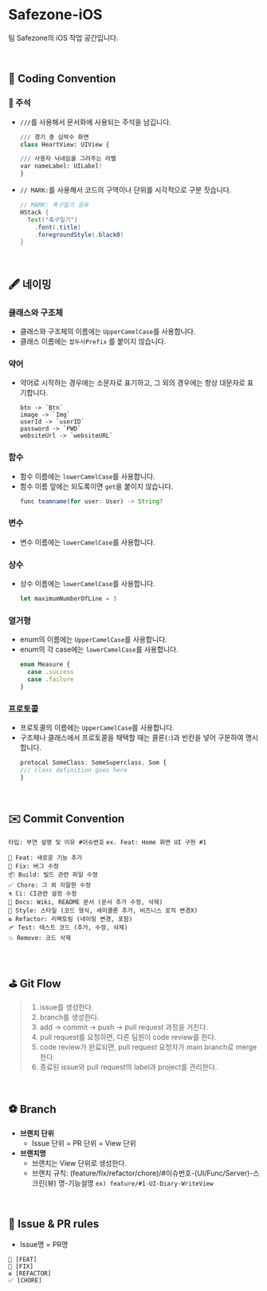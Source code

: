 # Safezone-iOS
팀 Safezone의 iOS 작업 공간입니다.

<br>

## 📩 Coding Convention
### 📮 주석
- `///`를 사용해서 문서화에 사용되는 주석을 남깁니다.
  ```python
  /// 경기 중 심박수 화면
  class HeartView: UIView {

  /// 사용자 닉네임을 그려주는 라벨
  var nameLabel: UILabel!
  }
  ```

- `// MARK:`를 사용해서 코드의 구역이나 단위를 시각적으로 구분 짓습니다.
  ```java
  // MARK: 축구일기 공유
  HStack {
    Text("축구일기")
      .font(.title)
      .foregroundStyle(.black0)
  }
  ```

<br>

## 🖋️ 네이밍
### 클래스와 구조체
- 클래스와 구조체의 이름에는 `UpperCamelCase`를 사용합니다.
- 클래스 이름에는 `접두사Prefix` 를 붙이지 않습니다.

### 약어
- 약어로 시작하는 경우에는 소문자로 표기하고, 그 외의 경우에는 항상 대문자로 표기합니다.
  ```
  btn -> `Btn`
  image -> `Img`
  userId -> `userID`
  password -> `PWD`
  websiteUrl -> `websiteURL`
  ```

### 함수
- 함수 이름에는 `lowerCamelCase`를 사용합니다.
- 함수 이름 앞에는 되도록이면 `get`을 붙이지 않습니다.
  ```javascript
  func teamname(for user: User) -> String?
  ```

### 변수
- 변수 이름에는 `lowerCamelCase`를 사용합니다.

### 상수
- 상수 이름에는 `lowerCamelCase`를 사용합니다.
  ```javascript
  let maximumNumberOfLine = 3
  ```

### 열거형
- enum의 이름에는 `UpperCamelCase`를 사용합니다.
- enum의 각 case에는 `lowerCamelCase`를 사용합니다.
  ```javascript
  enum Measure {
    case .success
    case .failure
  }
  ```

### 프로토콜
- 프로토콜의 이름에는 `UpperCamelCase`를 사용합니다.
- 구조체나 클래스에서 프로토콜을 채택할 때는 콜론(`:`)과 빈칸을 넣어 구분하여 명시합니다.
  ```javascript
  protocal SomeClass: SomeSuperclass, Som {
  /// class definition goes here
  }
  ```

<br>

## ✉️ Commit Convention
`타입: 부연 설명 및 이유 #이슈번호` `ex. Feat: Home 화면 UI 구현 #1`

```
🎉 Feat: 새로운 기능 추가
🔧 Fix: 버그 수정
📦️ Build: 빌드 관련 파일 수정
✅ Chore: 그 외 자잘한 수정
⚗️ Ci: CI관련 설정 수정
📝 Docs: Wiki, README 문서 (문서 추가 수정, 삭제)
🎨 Style: 스타일 (코드 형식, 세미콜론 추가, 비즈니스 로직 변경X)
♻️ Refactor: 리팩토링 (네이밍 변경, 포함)
🩹 Test: 테스트 코드 (추가, 수정, 삭제)
💥 Remove: 코드 삭제
```

<br>

## ⛳️ Git Flow
> 1. issue를 생성한다.
> 2. branch를 생성한다.
> 3. add → commit → push → pull request 과정을 거친다.
> 4. pull request를 요청하면, 다른 팀원이 code review를 한다.
> 5. code review가 완료되면, pull request 요청자가 main branch로 merge한다.
> 6. 종료된 issue와 pull request의 label과 project를 관리한다.

<br>

## ⚽️ Branch
- **브랜치 단위**
    - Issue 단위 = PR 단위 = View 단위
- **브랜치명**
    - 브랜치는 View 단위로 생성한다.
    - 브랜치 규칙: (feature/fix/refactor/chore)/#이슈번호-(UI/Func/Server)-스크린(뷰) 명-기능설명
        `ex) feature/#1-UI-Diary-WriteView`

<br>

## 👟 Issue & PR rules
- Issue명 = PR명
```
🎉 [FEAT]
🔧 [FIX]
♻️ [REFACTOR]
✅ [CHORE]
```


